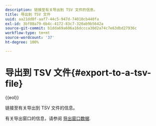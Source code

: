```yaml
---
description: 链接至有关导出到 TSV 文件的信息。
title: 导出到 TSV 文件
uuid: aa21dd0f-aaf7-44c5-947d-74010cb440fa
exl-id: 3bf08a79-6b4c-4172-83c7-320ab9b5642a
source-git-commit: b1dda69a606a16dccca30d2a74c7e63dbd27936c
workflow-type: tm+mt
source-wordcount: '37'
ht-degree: 100%

---
```


# 导出到 TSV 文件{#export-to-a-tsv-file}

{{eol}}

链接至有关导出到 TSV 文件的信息。

有关导出窗口的信息，请参阅 [导出窗口数据](../../../../home/c-get-started/c-wk-win-wksp/c-exp-win-data.md#concept-8df61d64ed434cc5a499023c44197349).
